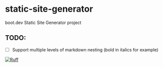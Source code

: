 # static-site-generator
boot.dev Static Site Generator project

## TODO:

- [ ] Support multiple levels of markdown nesting (bold in italics for example)

[![Ruff](https://img.shields.io/endpoint?url=https://raw.githubusercontent.com/astral-sh/ruff/main/assets/badge/v2.json)](https://github.com/astral-sh/ruff)
